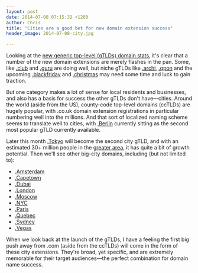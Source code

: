 ```yaml
---
layout: post
date: 2014-07-08 07:15:32 +1200
author: Chris
title: "Cities are a good bet for new domain extension success"
header_image: 2014-07-08-city.jpg

---
```


<!-- excerpt -->

Looking at the [new generic top-level (gTLDs) domain stats](http://ntldstats.com/tld), it's clear that a number of the new domain extensions are merely flashes in the pan. Some, like [.club](https://iwantmyname.com/domains/dot-club) and [.guru](https://iwantmyname.com/domains/dot-guru) are doing well, but niche gTLDs like [.archi](https://iwantmyname.com/domains/dot-archi), [.qpon](https://iwantmyname.com/domains/dot-qpon) and the upcoming [.blackfriday](https://iwantmyname.com/domains/dot-blackfriday) and [.christmas](https://iwantmyname.com/domains/dot-christmas) may need some time and luck to gain traction.

But one category makes a lot of sense for local residents and businesses, and also has a basis for success the other gTLDs don't have—cities. Around the world (aside from the US), county-code top-level domains (ccTLDs) are hugely popular, with .co.uk domain extension registrations in particular numbering well into the millions. And that sort of localized naming scheme seems to translate well to cities, with [.Berlin](https://iwantmyname.com/domains/dot-berlin) currently sitting as the second most popular gTLD currently available. 

<!-- /excerpt -->

Later this month [.Tokyo](https://iwantmyname.com/domains/dot-tokyo) will become the second city gTLD, and with an estimated 30+ million people in the [greater area](http://en.wikipedia.org/wiki/Greater_Tokyo_Area), it has quite a bit of growth potential. Then we'll see other big-city domains, including (but not limited to):

+ [.Amsterdam](https://iwantmyname.com/domains/dot-amsterdam)
+ [.Capetown](https://iwantmyname.com/domains/dot-capetown)
+ [.Dubai](https://iwantmyname.com/domains/dot-dubai)
+ [.London](https://iwantmyname.com/domains/dot-london)
+ [.Moscow](https://iwantmyname.com/domains/dot-moscow)
+ [.NYC](https://iwantmyname.com/domains/dot-nyc)
+ [.Paris](https://iwantmyname.com/domains/dot-paris)
+ [.Quebec](https://iwantmyname.com/domains/dot-quebec)
+ [.Sydney](https://iwantmyname.com/domains/dot-sydney)
+ [.Vegas](https://iwantmyname.com/domains/dot-vegas)

When we look back at the launch of the gTLDs, I have a feeling the first big push away from .com (aside from the ccTLDs) will come in the form of these city extensions. They're broad, yet specific, and are extremely memorable for their target audiences—the perfect combination for domain name success. 




